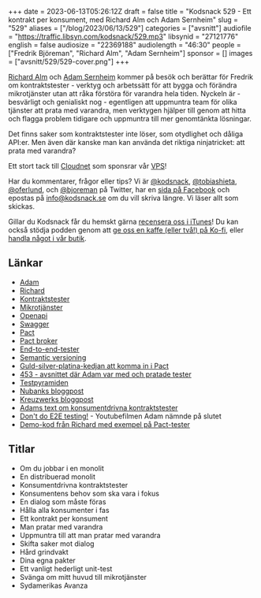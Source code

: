 +++
date = 2023-06-13T05:26:12Z
draft = false
title = "Kodsnack 529 - Ett kontrakt per konsument, med Richard Alm och Adam Sernheim"
slug = "529"
aliases = ["/blog/2023/06/13/529"]
categories = ["avsnitt"]
audiofile = "https://traffic.libsyn.com/kodsnack/529.mp3"
libsynid = "27121776"
english = false
audiosize = "22369188"
audiolength = "46:30"
people = ["Fredrik Björeman", "Richard Alm", "Adam Sernheim"]
sponsor = []
images = ["avsnitt/529/529-cover.png"]
+++

[Richard Alm](https://www.linkedin.com/in/richardalm/) och [Adam Sernheim](https://bananpaj.se/sv/om/) kommer på besök och berättar för Fredrik om kontraktstester - verktyg och arbetssätt för att bygga och förändra mikrotjänster utan att råka förstöra för varandra hela tiden. Nyckeln är - besvärligt och genialiskt nog - egentligen att uppmuntra team för olika tjänster att prata med varandra, men verktygen hjälper till genom att hitta och flagga problem tidigare och uppmuntra till mer genomtänkta lösningar.

Det finns saker som kontraktstester inte löser, som otydlighet och dåliga API:er. Men även där kanske man kan använda det riktiga ninjatricket: att prata med varandra?

Ett stort tack till [Cloudnet](https://www.cloudnet.se) som sponsrar vår [VPS](https://en.wikipedia.org/wiki/Virtual_private_server)!

Har du kommentarer, frågor eller tips? Vi är [@kodsnack](https://www.twitter.com/kodsnack), [@tobiashieta](https://www.twitter.com/tobiashieta), [@oferlund](https://www.twitter.com/oferlund), och [@bjoreman](https://www.twitter.com/bjoreman) på Twitter, har en [sida på Facebook](https://www.facebook.com/kodsnack) och epostas på [info@kodsnack.se](mailto:info@kodsnack.se) om du vill skriva längre. Vi läser allt som skickas.

Gillar du Kodsnack får du hemskt gärna [recensera oss i iTunes](https://itunes.apple.com/se/podcast/kodsnack/id561631498?l=en)! Du kan också stödja podden genom att <a href="https://ko-fi.com/kodsnack" rel="payment">ge oss en kaffe (eller två!) på Ko-fi</a>, eller [handla något i vår butik](https://shop.spreadshirt.se/kodsnack/).

## Länkar ##
* [Adam](https://bananpaj.se/sv/om/)
* [Richard](https://www.linkedin.com/in/richardalm/)
* [Kontraktstester](https://pactflow.io/blog/what-is-contract-testing/)
* [Mikrotjänster](https://en.wikipedia.org/wiki/Microservices)
* [Openapi](https://www.openapis.org/)
* [Swagger](https://swagger.io/)
* [Pact](https://pact.io/)
* [Pact broker](https://docs.pact.io/pact_broker/docker_images)
* [End-to-end-tester](https://smartbear.com/learn/automated-testing/what-is-end-to-end-testing/)
* [Semantic versioning](https://semver.org/)
* [Guld-silver-platina-kedjan att komma in i Pact](https://docs.pact.io/pact_nirvana)
* [453 - avsnittet där Adam var med och pratade tester](https://kodsnack.se/453/)
* [Testpyramiden](https://martinfowler.com/articles/practical-test-pyramid.html#TheTestPyramid)
* [Nubanks bloggpost](https://building.nubank.com.br/why-we-killed-our-end-to-end-test-suite/)
* [Kreuzwerks bloggpost](https://kreuzwerker.de/post/introduction-to-consumer-driven-contract-testing)
* [Adams text om konsumentdrivna kontraktstester](https://bananpaj.se/sv/blog/2023/contract-testing/)
* [Don't do E2E testing!](https://www.youtube.com/watch?v=QFCHSEHgqFE) - Youtubefilmen Adam nämnde på slutet
* [Demo-kod från Richard med exempel på Pact-tester](https://cloud.timeedit.net/timeedit/client)

## Titlar ##
* Om du jobbar i en monolit
* En distribuerad monolit
* Konsumentdrivna kontraktstester
* Konsumentens behov som ska vara i fokus
* En dialog som måste föras
* Hålla alla konsumenter i fas
* Ett kontrakt per konsument
* Man pratar med varandra
* Uppmuntra till att man pratar med varandra
* Skifta saker mot dialog
* Hård grindvakt
* Dina egna pakter
* Ett vanligt hederligt unit-test
* Svänga om mitt huvud till mikrotjänster
* Sydamerikas Avanza